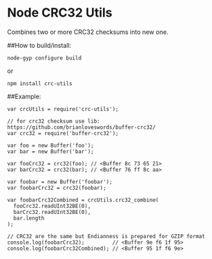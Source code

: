Node CRC32 Utils
==============

Combines two or more CRC32 checksums into new one.

##How to build/install:
```
node-gyp configure build
```
or
```
npm install crc-utils
```

##Example:
```
var crcUtils = require('crc-utils');

// for crc32 checksum use lib: https://github.com/brianloveswords/buffer-crc32/
var crc32 = require('buffer-crc32');

var foo = new Buffer('foo');
var bar = new Buffer('bar');

var fooCrc32 = crc32(foo); // <Buffer 8c 73 65 21>
var barCrc32 = crc32(bar); // <Buffer 76 ff 8c aa>
 
var foobar = new Buffer('foobar');
var foobarCrc32 = crc32(foobar);

var foobarCrc32Combined = crcUtils.crc32_combine(
  fooCrc32.readUInt32BE(0), 
  barCrc32.readUInt32BE(0), 
  bar.length
); 

// CRC32 are the same but Endianness is prepared for GZIP format
console.log(foobarCrc32);         // <Buffer 9e f6 1f 95>
console.log(foobarCrc32Combined); // <Buffer 95 1f f6 9e>
```

